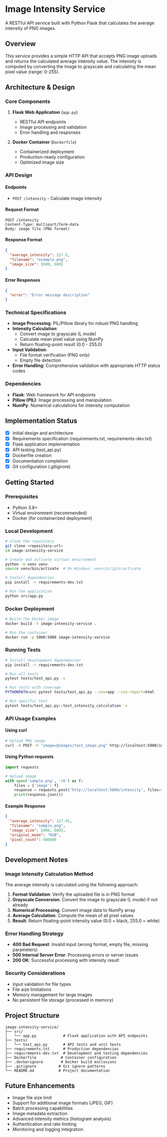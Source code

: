 # Image Intensity Service

A RESTful API service built with Python Flask that calculates the average intensity of PNG images.

## Overview

This service provides a simple HTTP API that accepts PNG image uploads and returns the calculated average intensity value. The intensity is computed by converting the image to grayscale and calculating the mean pixel value (range: 0-255).

## Architecture & Design

### Core Components

1. **Flask Web Application** (`app.py`)
   - RESTful API endpoints
   - Image processing and validation
   - Error handling and responses

2. **Docker Container** (`Dockerfile`)
   - Containerized deployment
   - Production-ready configuration
   - Optimized image size

### API Design

#### Endpoints

- `POST /intensity` - Calculate image intensity

#### Request Format
```
POST /intensity
Content-Type: multipart/form-data
Body: image file (PNG format)
```

#### Response Format
```json
{
  "average_intensity": 127.5,
  "filename": "example.png",
  "image_size": [800, 600]
}
```

#### Error Responses
```json
{
  "error": "Error message description"
}
```

### Technical Specifications

- **Image Processing**: PIL/Pillow library for robust PNG handling
- **Intensity Calculation**: 
  - Convert image to grayscale (L mode)
  - Calculate mean pixel value using NumPy
  - Return floating-point result (0.0 - 255.0)
- **Input Validation**:
  - File format verification (PNG only)
  - Empty file detection
- **Error Handling**: Comprehensive validation with appropriate HTTP status codes

### Dependencies

- **Flask**: Web framework for API endpoints
- **Pillow (PIL)**: Image processing and manipulation
- **NumPy**: Numerical calculations for intensity computation

## Implementation Status

- [x] Initial design and architecture
- [x] Requirements specification (requirements.txt, requirements-dev.txt)
- [x] Flask application implementation
- [x] API testing (test_api.py)
- [x] Dockerfile creation
- [x] Documentation completion
- [x] Git configuration (.gitignore)

## Getting Started

### Prerequisites

- Python 3.8+
- Virtual environment (recommended)
- Docker (for containerized deployment)

### Local Development

```bash
# Clone the repository
git clone <repository-url>
cd image-intensity-service

# Create and activate virtual environment
python -m venv venv
source venv/bin/activate  # On Windows: venv\Scripts\activate

# Install dependencies
pip install -r requirements-dev.txt

# Run the application
python src/app.py
```

### Docker Deployment

```bash
# Build the Docker image
docker build -t image-intensity-service .

# Run the container
docker run -p 5000:5000 image-intensity-service
```

### Running Tests

```bash
# Install development dependencies
pip install -r requirements-dev.txt

# Run all tests
pytest tests/test_api.py -v

# Run tests with coverage
PYTHONPATH=src pytest tests/test_api.py --cov=app --cov-report=html

# Run specific test
pytest tests/test_api.py::test_intensity_calculation -v
```

### API Usage Examples

#### Using curl
```bash
# Upload PNG image
curl -X POST -F "image=@images/test_image.png" http://localhost:5000/intensity
```

#### Using Python requests
```python
import requests

# Upload image
with open('sample.png', 'rb') as f:
    files = {'image': f}
    response = requests.post('http://localhost:5000/intensity', files=files)
    print(response.json())
```

#### Example Response
```json
{
  "average_intensity": 127.45,
  "filename": "sample.png",
  "image_size": [800, 600],
  "original_mode": "RGB",
  "pixel_count": 480000
}
```

## Development Notes

### Image Intensity Calculation Method

The average intensity is calculated using the following approach:

1. **Format Validation**: Verify the uploaded file is in PNG format
2. **Grayscale Conversion**: Convert the image to grayscale (L mode) if not already
3. **Numerical Processing**: Convert image data to NumPy array
4. **Average Calculation**: Compute the mean of all pixel values
5. **Result**: Return floating-point intensity value (0.0 = black, 255.0 = white)

### Error Handling Strategy

- **400 Bad Request**: Invalid input (wrong format, empty file, missing parameters)
- **500 Internal Server Error**: Processing errors or server issues
- **200 OK**: Successful processing with intensity result

### Security Considerations

- Input validation for file types
- File size limitations
- Memory management for large images
- No persistent file storage (processed in memory)

## Project Structure

```
image-intensity-service/
├── src/
│   └── app.py            # Flask application with API endpoints
├── tests/
│   └── test_api.py       # API tests and unit tests
├── requirements.txt      # Production dependencies
├── requirements-dev.txt  # Development and testing dependencies
├── Dockerfile           # Container configuration
├── .dockerignore        # Docker build exclusions
├── .gitignore          # Git ignore patterns
└── README.md           # Project documentation
```

## Future Enhancements

- Image file size limit
- Support for additional image formats (JPEG, GIF)
- Batch processing capabilities
- Image metadata extraction
- Advanced intensity metrics (histogram analysis)
- Authentication and rate limiting
- Monitoring and logging integration

